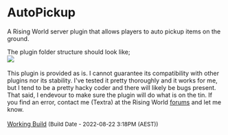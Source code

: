 # AutoPickup
 A Rising World server plugin that allows players to auto pickup items on the ground.

The plugin folder structure should look like;
<br><img src='http://www.thehomeworld.org/resources/AutoPickup-path1.png' />
<br>
<br>
This plugin is provided as is. I cannot guarantee its compatibility with other plugins nor its stability. I've tested it pretty thoroughly and it works for me, but I tend to be a pretty hacky coder and there will likely be bugs present. 
<br>That said, I endevour to make sure the plugin will do what is on the tin. If you find an error, contact me (Textra) at the Rising World <a href='https://forum.rising-world.net/'>forums</a> and let me know.
<br>
<br>
<a href = 'http://www.thehomeworld.org/resources/AutoPickup.7z'>Working Build</a> <font size='2'>(Build Date - 2022-08-22 3:18PM (AEST))</font>